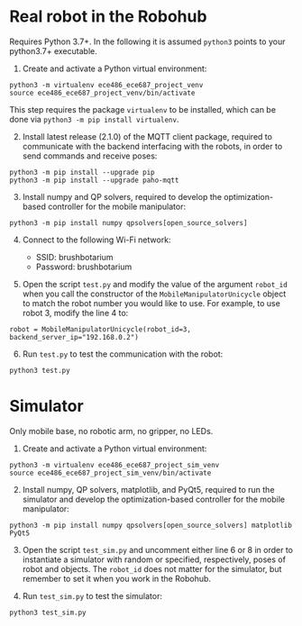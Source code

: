 # Real robot in the Robohub

Requires Python 3.7+. In the following it is assumed `python3` points to your python3.7+ executable.

1. Create and activate a Python virtual environment:
```
python3 -m virtualenv ece486_ece687_project_venv
source ece486_ece687_project_venv/bin/activate
```
This step requires the package `virtualenv` to be installed, which can be done via `python3 -m pip install virtualenv`.

2. Install latest release (2.1.0) of the MQTT client package, required to communicate with the backend interfacing with the robots, in order to send commands and receive poses:
```
python3 -m pip install --upgrade pip
python3 -m pip install --upgrade paho-mqtt
```

3. Install numpy and QP solvers, required to develop the optimization-based controller for the mobile manipulator:
```
python3 -m pip install numpy qpsolvers[open_source_solvers]
```

4. Connect to the following Wi-Fi network:
    * SSID: brushbotarium
    * Password: brushbotarium

5. Open the script `test.py` and modify the value of the argument `robot_id` when you call the constructor of the `MobileManipulatorUnicycle` object to match the robot number you would like to use. For example, to use robot 3, modify the line 4 to:
```
robot = MobileManipulatorUnicycle(robot_id=3, backend_server_ip="192.168.0.2")
```

6. Run `test.py` to test the communication with the robot:
```
python3 test.py
```

# Simulator

Only mobile base, no robotic arm, no gripper, no LEDs.

1. Create and activate a Python virtual environment:
```
python3 -m virtualenv ece486_ece687_project_sim_venv
source ece486_ece687_project_sim_venv/bin/activate
```

2. Install numpy, QP solvers, matplotlib, and PyQt5, required to run the simulator and develop the optimization-based controller for the mobile manipulator:
```
python3 -m pip install numpy qpsolvers[open_source_solvers] matplotlib PyQt5
```

3. Open the script `test_sim.py` and uncomment either line 6 or 8 in order to instantiate a simulator with random or specified, respectively, poses of robot and objects. The `robot_id` does not matter for the simulator, but remember to set it when you work in the Robohub.

4. Run `test_sim.py` to test the simulator:
```
python3 test_sim.py
```